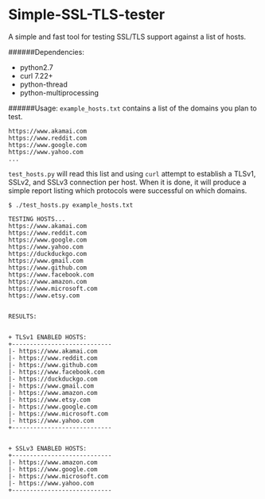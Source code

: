 Simple-SSL-TLS-tester
=====================

A simple and fast tool for testing SSL/TLS support against a list of hosts.

######Dependencies:
* python2.7
* curl 7.22+
* python-thread
* python-multiprocessing

######Usage:
`example_hosts.txt` contains a list of the domains you plan to test.

```
https://www.akamai.com
https://www.reddit.com
https://www.google.com
https://www.yahoo.com
...
```

`test_hosts.py` will read this list and using `curl` attempt to establish a TLSv1, SSLv2, and SSLv3 connection per host.  When it is done, it will produce a simple report listing which protocols were successful on which domains.

```
$ ./test_hosts.py example_hosts.txt

TESTING HOSTS...
https://www.akamai.com
https://www.reddit.com
https://www.google.com
https://www.yahoo.com
https://duckduckgo.com
https://www.gmail.com
https://www.github.com
https://www.facebook.com
https://www.amazon.com
https://www.microsoft.com
https://www.etsy.com


RESULTS:


+ TLSv1 ENABLED HOSTS:
+----------------------------
|- https://www.akamai.com
|- https://www.reddit.com
|- https://www.github.com
|- https://www.facebook.com
|- https://duckduckgo.com
|- https://www.gmail.com
|- https://www.amazon.com
|- https://www.etsy.com
|- https://www.google.com
|- https://www.microsoft.com
|- https://www.yahoo.com
+----------------------------


+ SSLv3 ENABLED HOSTS:
+----------------------------
|- https://www.amazon.com
|- https://www.google.com
|- https://www.microsoft.com
|- https://www.yahoo.com
+----------------------------

```
